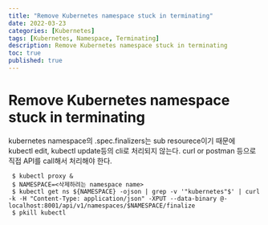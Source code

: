 ```yaml
---
title: "Remove Kubernetes namespace stuck in terminating"
date: 2022-03-23
categories: [Kubernetes]
tags: [Kubernetes, Namespace, Terminating]
description: Remove Kubernetes namespace stuck in terminating
toc: true
published: true
---
```


# Remove Kubernetes namespace stuck in terminating

kubernetes namespace의 .spec.finalizers는 sub resourece이기 때문에 kubectl edit, kubectl update등의 cli로 처리되지 않는다. curl or postman 등으로 직접 API를 call해서 처리해야 한다.

```console
 $ kubectl proxy &
 $ NAMESPACE=<삭제하려는 namespace name>
 $ kubectl get ns ${NAMESPACE} -ojson | grep -v '"kubernetes"$' | curl -k -H "Content-Type: application/json" -XPUT --data-binary @- localhost:8001/api/v1/namespaces/$NAMESPACE/finalize
 $ pkill kubectl
```

